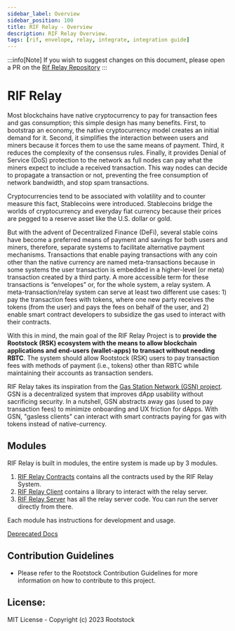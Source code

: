 ```yaml
---
sidebar_label: Overview
sidebar_position: 100
title: RIF Relay - Overview
description: RIF Relay Overview.
tags: [rif, envelope, relay, integrate, integration guide]
---
```


:::info[Note]
If you wish to suggest changes on this document, please open a PR on the [Rif Relay Repository](https://github.com/rsksmart/rif-relay.git)
:::

# RIF Relay
Most blockchains have native cryptocurrency to pay for transaction fees and gas consumption; this simple design has many benefits. First, to bootstrap an economy, the native cryptocurrency model creates an initial demand for it. Second, it simplifies the interaction between users and miners because it forces them to use the same means of payment. Third, it reduces the complexity of the consensus rules. Finally, it provides Denial of Service (DoS) protection to the network as full nodes can pay what the miners expect to include a received transaction. This way nodes can decide to propagate a transaction or not, preventing the free consumption of network bandwidth, and stop spam transactions.

Cryptocurrencies tend to be associated with volatility and to counter measure this fact, Stablecoins were introduced. Stablecoins bridge the worlds of cryptocurrency and everyday fiat currency because their prices are pegged to a reserve asset like the U.S. dollar or gold.

But with the advent of Decentralized Finance (DeFi), several stable coins have become a preferred means of payment and savings for both users and miners, therefore, separate systems to facilitate alternative payment mechanisms. Transactions that enable paying transactions with any coin other than the native currency are named meta-transactions because in some systems the user transaction is embedded in a higher-level (or meta) transaction created by a third party. A more accessible term for these transactions is “envelopes” or, for the whole system, a relay system. A meta-transaction/relay system can serve at least two different use cases: 1) pay the transaction fees with tokens, where one new party receives the tokens (from the user) and pays the fees on behalf of the user, and 2) enable smart contract developers to subsidize the gas used to interact with their contracts.

With this in mind, the main goal of the RIF Relay Project is to **provide the Rootstock (RSK) ecosystem with the means to allow blockchain applications and end-users (wallet-apps) to transact without needing RBTC**. The system should allow Rootstock (RSK) users to pay transaction fees with methods of payment (i.e., tokens) other than RBTC while maintaining their accounts as transaction senders.

RIF Relay takes its inspiration from the [Gas Station Network (GSN) project](https://github.com/opengsn/gsn). GSN is a decentralized system that improves dApp usability without sacrificing security. In a nutshell, GSN abstracts away gas (used to pay transaction fees) to minimize onboarding and UX friction for dApps. With GSN, "gasless clients" can interact with smart contracts paying for gas with tokens instead of native-currency.


## Modules

RIF Relay is built in modules, the entire system is made up by 3 modules.

1. [RIF Relay Contracts](https://github.com/rsksmart/rif-relay-contracts) contains all the contracts used by the RIF Relay System.
2. [RIF Relay Client](https://github.com/rsksmart/rif-relay-client) contains a library to interact with the relay server.
3. [RIF Relay Server](https://github.com/rsksmart/rif-relay-server) has all the relay server code. You can run the server directly from there.

Each module has instructions for development and usage.

[Deprecated Docs](docs/README.md)


## Contribution Guidelines
* Please refer to the Rootstock Contribution Guidelines for more information on how to contribute to this project.

## License:
MIT License - Copyright (c) 2023 Rootstock